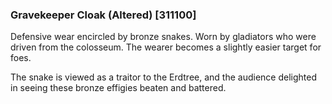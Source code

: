 ### Gravekeeper Cloak (Altered) [311100]

Defensive wear encircled by bronze snakes. Worn by gladiators who were driven from the colosseum. The wearer becomes a slightly easier target for foes.

The snake is viewed as a traitor to the Erdtree, and the audience delighted in seeing these bronze effigies beaten and battered.